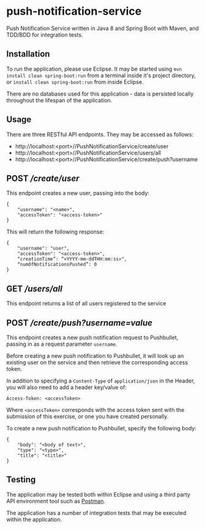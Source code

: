 # push-notification-service
Push Notification Service written in Java 8 and Spring Boot with Maven, and TDD/BDD for integration tests.

## Installation

To run the application, please use Eclipse. It may be started using ```mvn install clean spring-boot:run``` from a terminal inside it's project directory, or ```install clean spring-boot:run``` from inside Eclipse.

There are no databases used for this application - data is persisted locally throughout the lifespan of the application.

## Usage

There are three RESTful API endpoints. They may be accessed as follows:

- http://localhost:\<port>\//PushNotificationService/create/user
- http://localhost:\<port>\//PushNotificationService/users/all
- http://localhost:\<port>\//PushNotificationService/create/push?username

## POST */create/user*

This endpoint creates a new user, passing into the body:

```
{
    "username": "<name>",
    "accessToken": "<access-token>"
}
```

This will return the following response:

```
{
    "username": "user", 
    "accessToken": "<access-token>",
    “creationTime”: “<YYYY-mm-ddTHH:mm:ss>",
    “numOfNotificationsPushed”: 0
} 
```

## GET */users/all*

This endpoint returns a list of all users registered to the service

## POST */create/push?username=value*

This endpoint creates a new push notification request to Pushbullet, passing in as a request parameter ```username```.

Before creating a new push notification to Pushbullet, it will look up an existing user on the service and then retrieve the corresponding access token. 

In addition to specifying a ```Content-Type``` of ```application/json``` in the Header, you will also need to add a header key/value of:

```
Access-Token: <accessToken>
```

Where ```<accessToken>``` corresponds with the access token sent with the submission of this exercise, or one you have created personally.

To create a new push notification to Pushbullet, specify the following body:

```
{
    "body": "<body of text>",
    "type": "<type>",
    "title": "<title>"
}
```

## Testing

The application may be tested both within Eclipse and using a third party API environment tool such as [Postman](https://www.getpostman.com/apps).

The application has a number of integration tests that may be executed within the application.